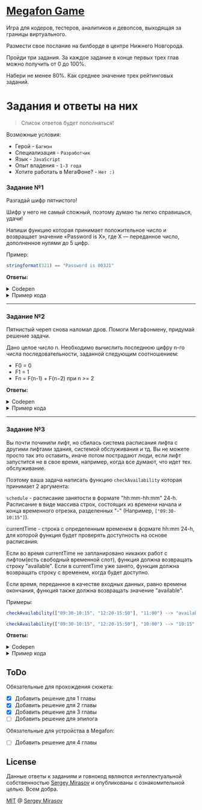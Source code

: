 # [Megafon Game](https://megafon.geecko.ru)

Игра для кодеров, тестеров, аналитиков и девопсов, выходящая за границы виртуального.

Размести свое послание на билборде в центре Нижнего Новгорода.

Пройди три задания. За каждое задание в конце первых трех глав можно получить от 0 до 100%.

Набери не менее 80%. Как среднее значение трех рейтинговых заданий.

# Задания и ответы на них

> Список ответов будет пополняться!

Возможные условия:

- Герой - `Багмэн`
- Специализация - `Разработчик`
- Язык - `JavaScript`
- Опыт владения - `1-3 года`
- Хотите работать в МегаФоне? - `Нет :)`

### Задание №1

Разгадай шифр пятнистого!

Шифр у него не самый сложный, поэтому думаю ты легко справишься, удачи!

Напиши функцию которая принимает положительное число и возвращает значение «Password is X», где X — переданное число, дополненное нулями до 5 цифр.

Пример:
```js
stringformat(321) == "Password is 00321"
```

<b>Ответы:</b>

<details>
  <summary>Codepen</summary>
  
  [Megafon Game #1](https://codepen.io/newbornfrontender/pen/GRozmOP)
</details>

<details>
  <summary>Пример кода</summary>
  
```js
const text = (n) => `Password is ${n}`;

const stringFormat = (n) => {
  if (String(n).length >= 5) return text(n);
  return text(`0000${n}`.slice(-5));
};
```
</details>

<hr />

### Задание №2

Пятнистый череп снова наломал дров. Помоги Мегафонмену, придумай решение задачи.

Дано целое число n. Необходимо вычислить последнюю цифру n-го числа последовательности, заданной следующим соотношением:  

- F0 = 0
- F1 = 1
- Fn = F(n-1) + F(n−2) при n >= 2

<b>Ответы:</b>

<details>
  <summary>Codepen</summary>
  
  [Megafon Game #2](https://codepen.io/newbornfrontender/pen/mdVvmgg)
</details>

<details>
  <summary>Пример кода</summary>
  
```js
const lastDigit = (n) => {
  let a = 1;
  let b = 1;
  let c;
  let i = 2;

  while (i < n) {
    c = (a + b) % 10;
    a = b;
    b = c;
    i = i + 1;
  }

  return b;
};
```
</details>

<hr />

### Задание №3

Вы почти починили лифт, но сбилась система расписания лифта с другими лифтами здания, системой обслуживания и тд. Вы не можете просто так это оставить, иначе потом пострадают люди, если лифт запустится не в свое время, например, когда все думают, что идет тех. обслуживание.

Поэтому ваша задача написать функцию `checkAvailability` которая принимает 2 аргумента:  

`schedule` - расписание занятости в формате "hh:mm-hh:mm" 24-h.  Расписание в виде массива строк, состоящих из времени начала и конца временного отрезка, разделенных "-" (Например, `["09:30-10:15"]`).

currentTime - строка с определенным временем в формате hh:mm 24-h, для которой функция будет проверять доступность на основе расписания.

Если во время currentTime  не запланировано никаких работ с лифтом(есть свободный временной слот), функция должна возвращать строку "available". 
Если в currentTime уже занято, функция должна возвращать строку с временем, когда будет доступно.  

Если время, переданное в качестве входных данных, равно времени окончания, функция также должна возвращать значение "available".

Примеры:

```js
checkAvailability(["09:30-10:15", "12:20-15:50"], "11:00") --> "available"
```
```js
checkAvailability(["09:30-10:15", "12:20-15:50"], "10:00") --> "10:15"
```

<b>Ответы:</b>

<details>
  <summary>Codepen</summary>
  
  [Megafon Game #3](https://codepen.io/newbornfrontender/pen/XWXOgXZ)
</details>

<details>
  <summary>Пример кода</summary>
  
```js
const splitRange = (range) => range.split('-');

const isInRange = (value, range) => {
  return value >= range[0] && value <= range[1] ? range[1] : 'available';
};

const checkAvailability = (schedule, currentTime) => {
  const isEqual = splitRange(schedule[0])[1] === splitRange(schedule[1])[0];
  
  if (isEqual) return splitRange(schedule[1])[1];
  
  const result = schedule.map((range) => isInRange(currentTime, splitRange(range)));
  const isAvailable = result.every(value => value === 'available');
  const time = result.filter(value => value !== 'available')[0];
    
  return isAvailable ? 'available' : time;
};
```
</details>

## ToDo

Обязательные для прохождения сюжета:

- [x] Добавить решение для 1 главы
- [x] Добавить решение для 2 главы
- [x] Добавить решение для 3 главы
- [ ] Добавить решение для эпилога

Обязательные для устройства в Megafon:

- [ ] Добавить решение для 4 главы

## License

Данные ответы к заданиям и говнокод являются интеллектуальной собственностью [Sergey Mirasov](https://github.com/sergeymirasov) и опубликованы с ознакомительной целью. Всем добра.

[MIT](/LICENSE) @ [Sergey Mirasov](https://github.com/sergeymirasov)
